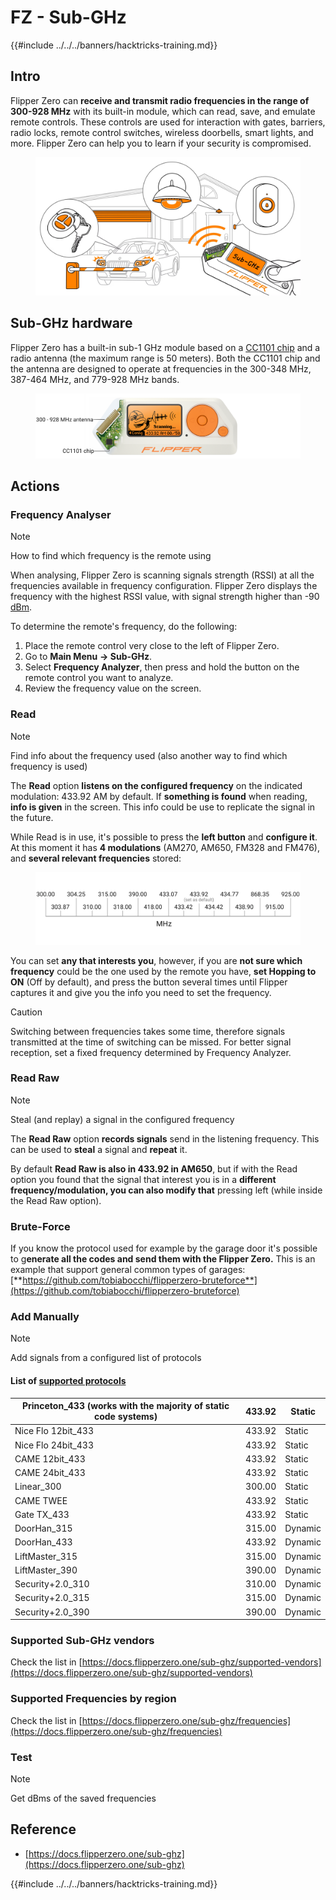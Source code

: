 # FZ - Sub-GHz

{{#include ../../../banners/hacktricks-training.md}}

## Intro <a href="#kfpn7" id="kfpn7"></a>

Flipper Zero can **receive and transmit radio frequencies in the range of 300-928 MHz** with its built-in module, which can read, save, and emulate remote controls. These controls are used for interaction with gates, barriers, radio locks, remote control switches, wireless doorbells, smart lights, and more. Flipper Zero can help you to learn if your security is compromised.

<figure><img src="../../../images/image (714).png" alt=""><figcaption></figcaption></figure>

## Sub-GHz hardware <a href="#kfpn7" id="kfpn7"></a>

Flipper Zero has a built-in sub-1 GHz module based on a [﻿](https://www.st.com/en/nfc/st25r3916.html#overview)﻿[CC1101 chip](https://www.ti.com/lit/ds/symlink/cc1101.pdf) and a radio antenna (the maximum range is 50 meters). Both the CC1101 chip and the antenna are designed to operate at frequencies in the 300-348 MHz, 387-464 MHz, and 779-928 MHz bands.

<figure><img src="../../../images/image (923).png" alt=""><figcaption></figcaption></figure>

## Actions

### Frequency Analyser

> [!NOTE]
> How to find which frequency is the remote using

When analysing, Flipper Zero is scanning signals strength (RSSI) at all the frequencies available in frequency configuration. Flipper Zero displays the frequency with the highest RSSI value, with signal strength higher than -90 [dBm](https://en.wikipedia.org/wiki/DBm).

To determine the remote's frequency, do the following:

1. Place the remote control very close to the left of Flipper Zero.
2. Go to **Main Menu** **→ Sub-GHz**.
3. Select **Frequency Analyzer**, then press and hold the button on the remote control you want to analyze.
4. Review the frequency value on the screen.

### Read

> [!NOTE]
> Find info about the frequency used (also another way to find which frequency is used)

The **Read** option **listens on the configured frequency** on the indicated modulation: 433.92 AM by default. If **something is found** when reading, **info is given** in the screen. This info could be use to replicate the signal in the future.

While Read is in use, it's possible to press the **left button** and **configure it**.\
At this moment it has **4 modulations** (AM270, AM650, FM328 and FM476), and **several relevant frequencies** stored:

<figure><img src="../../../images/image (947).png" alt=""><figcaption></figcaption></figure>

You can set **any that interests you**, however, if you are **not sure which frequency** could be the one used by the remote you have, **set Hopping to ON** (Off by default), and press the button several times until Flipper captures it and give you the info you need to set the frequency.

> [!CAUTION]
> Switching between frequencies takes some time, therefore signals transmitted at the time of switching can be missed. For better signal reception, set a fixed frequency determined by Frequency Analyzer.

### **Read Raw**

> [!NOTE]
> Steal (and replay) a signal in the configured frequency

The **Read Raw** option **records signals** send in the listening frequency. This can be used to **steal** a signal and **repeat** it.

By default **Read Raw is also in 433.92 in AM650**, but if with the Read option you found that the signal that interest you is in a **different frequency/modulation, you can also modify that** pressing left (while inside the Read Raw option).

### Brute-Force

If you know the protocol used for example by the garage door it's possible to g**enerate all the codes and send them with the Flipper Zero.** This is an example that support general common types of garages: [**https://github.com/tobiabocchi/flipperzero-bruteforce**](https://github.com/tobiabocchi/flipperzero-bruteforce)

### Add Manually

> [!NOTE]
> Add signals from a configured list of protocols

#### List of [supported protocols](https://docs.flipperzero.one/sub-ghz/add-new-remote) <a href="#id-3iglu" id="id-3iglu"></a>

| Princeton_433 (works with the majority of static code systems) | 433.92 | Static  |
| -------------------------------------------------------------- | ------ | ------- |
| Nice Flo 12bit_433                                             | 433.92 | Static  |
| Nice Flo 24bit_433                                             | 433.92 | Static  |
| CAME 12bit_433                                                 | 433.92 | Static  |
| CAME 24bit_433                                                 | 433.92 | Static  |
| Linear_300                                                     | 300.00 | Static  |
| CAME TWEE                                                      | 433.92 | Static  |
| Gate TX_433                                                    | 433.92 | Static  |
| DoorHan_315                                                    | 315.00 | Dynamic |
| DoorHan_433                                                    | 433.92 | Dynamic |
| LiftMaster_315                                                 | 315.00 | Dynamic |
| LiftMaster_390                                                 | 390.00 | Dynamic |
| Security+2.0_310                                               | 310.00 | Dynamic |
| Security+2.0_315                                               | 315.00 | Dynamic |
| Security+2.0_390                                               | 390.00 | Dynamic |

### Supported Sub-GHz vendors

Check the list in [https://docs.flipperzero.one/sub-ghz/supported-vendors](https://docs.flipperzero.one/sub-ghz/supported-vendors)

### Supported Frequencies by region

Check the list in [https://docs.flipperzero.one/sub-ghz/frequencies](https://docs.flipperzero.one/sub-ghz/frequencies)

### Test

> [!NOTE]
> Get dBms of the saved frequencies

## Reference

- [https://docs.flipperzero.one/sub-ghz](https://docs.flipperzero.one/sub-ghz)

{{#include ../../../banners/hacktricks-training.md}}



